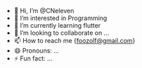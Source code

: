 - 👋 Hi, I’m @CNeleven
- 👀 I’m interested in Programming
- 🌱 I’m currently learning flutter
- 💞️ I’m looking to collaborate on ...
- 📫 How to reach me {foozolf@gmail.com}
- 😄 Pronouns: ...
- ⚡ Fun fact: ...

<!---
CNeleven/CNeleven is a ✨ special ✨ repository because its `README.md` (this file) appears on your GitHub profile.
You can click the Preview link to take a look at your changes.
--->

